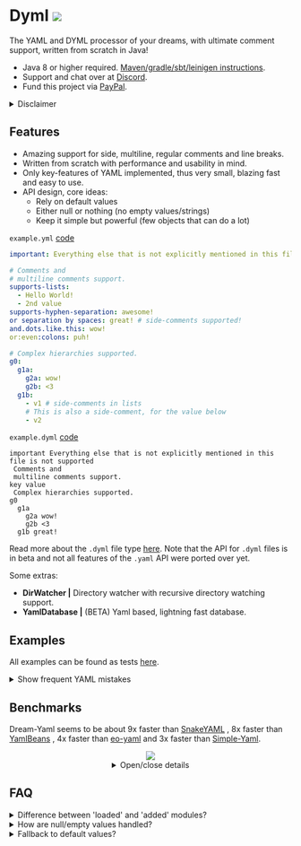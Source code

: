 # Dyml [![](https://jitpack.io/v/Osiris-Team/Dyml.svg)](https://jitpack.io/#Osiris-Team/Dyml)
The YAML and DYML processor of your dreams, with ultimate comment support, written from scratch in Java! <br>
- Java 8 or higher required.
[Maven/gradle/sbt/leinigen instructions](https://jitpack.io/#Osiris-Team/Dyml/LATEST).
- Support and chat over at [Discord](https://discord.com/invite/GGNmtCC).
- Fund this project via [PayPal](https://www.paypal.com/donate?hosted_button_id=JNXQCWF2TF9W4).

<details>
   <summary>Disclaimer</summary>
The listed functions were added by [NelminDev](https://github.com/NelminDev) and some functions were renamed.
Those functions are only valid for YAML!

| name                                | new name                              | author |
|-------------------------------------|---------------------------------------|--------|
| `addDefValues(List<T> v)`           | `addDefValues(List<T> v)`             | nelmin |
| `addDefValues(List<SmartString> v)` | `addDefSSValues(List<SmartString> v)` | osiris |
| `addValues(T... v)`                 | `addValues(T... v)`                   | nelmin |
| `addValues(SmartString... v)`       | `addSSValues(SmartString... v)`       | osiris | 
| `setValues(T... v)`                 | `setValues(T... v)`                   | nelmin |
| `setValues(List<T> v)`              | `setValues(List<T> v)`                | nelmin |
| `setValues(List<SmartString> v)`    | `setSSValues(List<SmartString> v)`    | osiris |
| `setDefValues(T... v)`              | `setDefValues(T... v)`                | nelmin |
| `setDefValues(List<T> v)`           | `setDefValues(List<T> v)`             | nelmin |
| `setDefValues(List<SmartString> v)` | `setDefSSValues(List<SmartString> v)` | osiris |

<details>
    <summary>Why did I change the old Names of methods by Osiris-Team</summary>
    I changed the names of the methods because the generic methods got there old name.
</details>
<details>
    <summary>What does SS mean?</summary>
    SS stands for SmartString by Osiris-Team
</details>
Date: 08/20/2023, 8:37 PM
</details>

## Features
- Amazing support for side, multiline, regular comments and line breaks.
- Written from scratch with performance and usability in mind.
- Only key-features of YAML implemented, thus very small, blazing fast and easy to use.
- API design, core ideas: 
  - Rely on default values
  - Either null or nothing (no empty values/strings)
  - Keep it simple but powerful (few objects that can do a lot) 

`example.yml` [code](src/test/java/examples/yaml/FeaturesExample.java)
```YAML
important: Everything else that is not explicitly mentioned in this file is not supported

# Comments and
# multiline comments support.
supports-lists: 
  - Hello World!
  - 2nd value
supports-hyphen-separation: awesome! 
or separation by spaces: great! # side-comments supported!
and.dots.like.this: wow!
or:even:colons: puh!

# Complex hierarchies supported.
g0:
  g1a:
    g2a: wow!
    g2b: <3
  g1b:
    - v1 # side-comments in lists
    # This is also a side-comment, for the value below
    - v2
```

`example.dyml` [code](src/test/java/examples/dyml/FeaturesExample.java)
```DYML
important Everything else that is not explicitly mentioned in this file is not supported
 Comments and
 multiline comments support.
key value
 Complex hierarchies supported.
g0
  g1a
    g2a wow!
    g2b <3
  g1b great!
```
Read more about the `.dyml` file type [here](DYML-SPEC.md). Note
that the API for `.dyml` files is in beta and not all features of the `.yaml` API 
were ported over yet.

Some extras:
 - **DirWatcher |** Directory watcher with recursive directory watching support.
 - **YamlDatabase |** (BETA) Yaml based, lightning fast database.

## Examples
All examples can be found as tests [here](src/test/java/examples).
<details>
<summary>Show frequent YAML mistakes</summary>

It's fine to have colons in keys, as long as there is no space after it.
Here is a small quiz, determine the key and value for the following yaml section:
```yaml
hello:there: my : friend: !
```
Answer: The key is `hello:there` and the value `my : friend: !`.
</details>

## Benchmarks
Dream-Yaml seems to be about 9x faster than [SnakeYAML](https://bitbucket.org/asomov/snakeyaml/src/master/)
, 8x faster than [YamlBeans](https://github.com/EsotericSoftware/yamlbeans)
, 4x faster than [eo-yaml](https://github.com/decorators-squad/eo-yaml)
 and 3x faster than [Simple-Yaml](https://github.com/Carleslc/Simple-YAML).
<div align="center">
  <img src="https://i.imgur.com/rupU0Ea.png">
<details>
  <summary>Open/close details</summary>
<img src="https://i.imgur.com/Dvob5Ly.png">
</details>
</div>

## FAQ
<div>
<details>
  <summary>Difference between 'loaded' and 'added' modules?</summary>
The only difference, is that loaded modules cannot have default values set.
They are basically the raw output from your yaml file. In-Edit modules get created when you call the add() method. Their initial value is taken from the  
loaded module with the same keys.
</details>
<details>
  <summary>How are null/empty values handled?</summary>
<pre>
parent:
  key1:               # this value is null
  key2: ~             # not null, but a string
  key3: null          # not null, but a string
  key5: "null"        # not null, but a string
  key5: ""            # this value is null (note that if you disable the remove quotes post-processing option, this is a string("") and not empty, otherwise this gets turned into a null value)
</pre>
To sum it up: <b>Empty values do NOT exist. Null values exist. </b>
Note that null values are removed from the modules values list, in the post-processing part while parsing the yaml file.
You can disable it though, if you want.
</details>
<details>
  <summary>Fallback to default values?</summary>
When the 'real value' is null, return the default value.
This feature is enabled by default. You can change it for each individual module.
</details>
</div>
